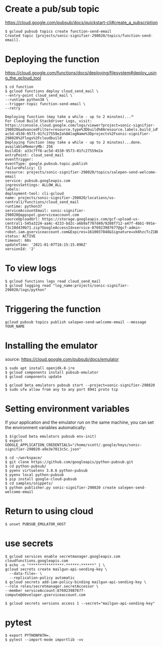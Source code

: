 # Create a pub/sub topic

https://cloud.google.com/pubsub/docs/quickstart-cli#create_a_subscription

```
$ gcloud pubsub topics create function-send-email
Created topic [projects/sonic-signifier-298020/topics/function-send-email].
```

# Deploying the function

https://cloud.google.com/functions/docs/deploying/filesystem#deploy_using_the_gcloud_tool


    $ cd function
    $ gcloud functions deploy cloud_send_mail \
    --entry-point cloud_send_mail \
    --runtime python38 \
    --trigger-topic function-send-email \
    --retry

    Deploying function (may take a while - up to 2 minutes)...⠛
    For Cloud Build Stackdriver Logs, visit: https://console.cloud.google.com/logs/viewer?project=sonic-signifier-298020&advancedFilter=resource.type%3Dbuild%0Aresource.labels.build_id%3Da33c7ff8-ac5d-4530-9573-01fc27559e2a%0AlogName%3Dprojects%2Fsonic-signifier-298020%2Flogs%2Fcloudbuild
    Deploying function (may take a while - up to 2 minutes)...done.
    availableMemoryMb: 256
    buildId: a33c7ff8-ac5d-4530-9573-01fc27559e2a
    entryPoint: cloud_send_mail
    eventTrigger:
    eventType: google.pubsub.topic.publish
    failurePolicy: {}
    resource: projects/sonic-signifier-298020/topics/salepen-send-welcome-email
    service: pubsub.googleapis.com
    ingressSettings: ALLOW_ALL
    labels:
    deployment-tool: cli-gcloud
    name: projects/sonic-signifier-298020/locations/us-central1/functions/cloud_send_mail
    runtime: python37
    serviceAccountEmail: sonic-signifier-298020@appspot.gserviceaccount.com
    sourceUploadUrl: https://storage.googleapis.com/gcf-upload-us-central1-545a3224-aa4c-4233-bd2c-a6b9af707d49/9208f712-a47f-4bb1-991e-f3c10d439b71.zip?GoogleAccessId=service-876923987677@gcf-admin-robot.iam.gserviceaccount.com&Expires=1610037848&Signature=xk6hzcTcZ1BU8l%2BQRQFXr60uKoHL5GKtVtPOoIXySgMXJiqPbctP4N48Oc0d9xLfg27xQtaFQsKd0BIki9o%2BmCnF%2FJTwzYJz2xjQcLxVmO051bIqCXz8696j%2B%2B2KXogD8hmnfHZqiQ%2FbX%2FHqCwheziUImAtZHGwv3P4R6bwrRuFQgrLrHM9E%2BL%2BKWVMX3kMQFI8RJn%2F14KPmvyT6rSCYr3hfgpJ8cexu1OoOdNCJdmdgwVj2F82f%2FDa4pvhzSuwz4iqM88NjbZK6pKBOLkX3qRlcIzpFt7U%2FLSdtwKyze7oxKfQWNK7dOdK2MPU4NjihZxERdCatXz0jLUuHU%2Fm9RQ%3D%3D
    status: ACTIVE
    timeout: 60s
    updateTime: '2021-01-07T16:15:15.096Z'
    versionId: '2'

# To view logs

    $ gcloud functions logs read cloud_send_mail
    $ gcloud logging read "log_name:projects/sonic-signifier-298020/logs/python"


# Triggering the function

    gcloud pubsub topics publish salepen-send-welcome-email --message YOUR_NAME

# Installing the emulator

source: https://cloud.google.com/pubsub/docs/emulator

    $ sudo apt install openjdk-8-jre
    $ gcloud components install pubsub-emulator
    $ gcloud components update

    $ gcloud beta emulators pubsub start --project=sonic-signifier-298020
    $ sudo ufw allow from any to any port 8941 proto tcp

# Setting environment variables

If your application and the emulator run on the same machine, you can set the environment variables automatically:

    $ $(gcloud beta emulators pubsub env-init)
    $ export GOOGLE_APPLICATION_CREDENTIALS="/home/scott/.google/keys/sonic-signifier-298020-a9e3e7013c5c.json"

    $ cd ~/workspace/
    $ git clone https://github.com/googleapis/python-pubsub.git
    $ cd python-pubsub/
    $ pyenv virtualenv 3.8.6 python-pubsub
    $ pyenv local python-pubsub
    $ pip install google-cloud-pubsub
    $ cd samples/snippets/
    $ python publisher.py sonic-signifier-298020 create salepen-send-welcome-email

# Return to using cloud

    $ unset PUBSUB_EMULATOR_HOST

# use secrets

    $ gcloud services enable secretmanager.googleapis.com cloudfunctions.googleapis.com
    $ echo -n "****************-******-******" | \
    gcloud secrets create mailgun-api-sending-key \
      --data-file=- \
      --replication-policy automatic
    $ gcloud secrets add-iam-policy-binding mailgun-api-sending-key \
    --role roles/secretmanager.secretAccessor \
    --member serviceAccount:876923987677-compute@developer.gserviceaccount.com

    $ gcloud secrets versions access 1 --secret="mailgun-api-sending-key"


# pytest

    $ export PYTHONPATH=.
    $ pytest --import-mode importlib -vv

